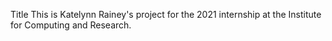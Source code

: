 Title
This is Katelynn Rainey's project for the 2021 internship at the Institute for Computing and Research.

